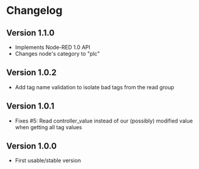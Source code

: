 # Changelog

## Version 1.1.0
 - Implements Node-RED 1.0 API
 - Changes node's category to "plc"

## Version 1.0.2
 - Add tag name validation to isolate bad tags from the read group

## Version 1.0.1
 - Fixes #5: Read controller_value instead of our (possibly) modified value when getting all tag values

## Version 1.0.0
 - First usable/stable version